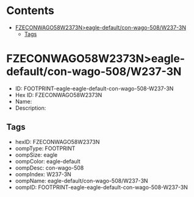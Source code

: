 



Contents
========

* [FZECONWAGO58W2373N>eagle-default/con-wago-508/W237-3N](#fzeconwago58w2373neagle-defaultcon-wago-508w237-3n)
	* [Tags](#tags)

# FZECONWAGO58W2373N>eagle-default/con-wago-508/W237-3N

- ID: FOOTPRINT-eagle-eagle-default-con-wago-508-W237-3N
- Hex ID: FZECONWAGO58W2373N
- Name: 
- Description: 

## Tags

- hexID: FZECONWAGO58W2373N
- oompType: FOOTPRINT
- oompSize: eagle
- oompColor: eagle-default
- oompDesc: con-wago-508
- oompIndex: W237-3N
- oompName: eagle-default/con-wago-508/W237-3N
- oompID: FOOTPRINT-eagle-eagle-default-con-wago-508-W237-3N
